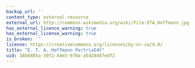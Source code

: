 ```yaml
---
backup_url: ''
content_type: external-resource
external_url: http://commons.wikimedia.org/wiki/File:ETA_Hoffmann.jpg
has_external_licence_warning: true
has_external_license_warning: true
is_broken: ''
license: https://creativecommons.org/licenses/by-nc-sa/4.0/
title: "E. T. A. Hoffmann Portr\xE4t"
uid: 38b6885a-30f2-44e5-970a-a5428407edf2
---
```

